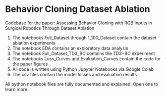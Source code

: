 # Behavior Cloning Dataset Ablation
Codebase for the paper: Assessing Behavior Cloning with RGB Inputs in Surgical Robotics Through Dataset Ablation

1. The notebooks Full_Dataset through 1_100_Dataset contain the dataset ablation experiments
2. The notebook EDA contains an exploratory data analysis
3. The notebook Full_Dataset_TD3_BC contains the TD3+BC experiment
4. The notebooks Loss_Curves and Evaluation_Curves contain the code for the paper figures
5. All code is written using Python Jupyter Notebooks via Google Colab
6. The csv files contain the model losses and evaluation results

All python notebook files are fully documented and explained. Open one to learn more.

